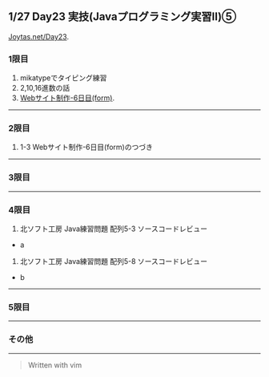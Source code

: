 ## 1/27 Day23 実技(Javaプログラミング実習Ⅱ)⑤
[Joytas.net/Day23](https://joytas.net/%e8%a8%93%e7%b7%b4/day23).
### 1限目
1. mikatypeでタイピング練習
2. 2,10,16進数の話
3. [Webサイト制作-6日目(form)](https://joytas.net/programming/website/website06).
---
### 2限目
1. 1-3 Webサイト制作-6日目(form)のつづき
---
### 3限目

---
### 4限目
1. 北ソフト工房 Java練習問題 配列5-3 ソースコードレビュー
- a
1. 北ソフト工房 Java練習問題 配列5-8 ソースコードレビュー
- b
---
### 5限目
---
### その他
---
> Written with vim
